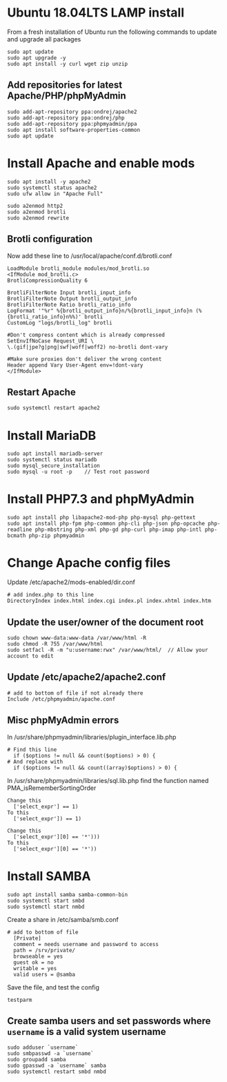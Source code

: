 # Ubuntu 18.04LTS LAMP install

From a fresh installation of Ubuntu run the following commands to update and upgrade all packages
```
sudo apt update
sudo apt upgrade -y
sudo apt install -y curl wget zip unzip
```

## Add repositories for latest Apache/PHP/phpMyAdmin
```
sudo add-apt-repository ppa:ondrej/apache2
sudo add-apt-repository ppa:ondrej/php
sudo add-apt-repository ppa:phpmyadmin/ppa
sudo apt install software-properties-common
sudo apt update
```

# Install Apache and enable mods
```
sudo apt install -y apache2
sudo systemctl status apache2
sudo ufw allow in "Apache Full"

sudo a2enmod http2
sudo a2enmod brotli
sudo a2enmod rewrite
```

## Brotli configuration
Now add these line to /usr/local/apache/conf.d/brotli.conf
```
LoadModule brotli_module modules/mod_brotli.so
<IfModule mod_brotli.c>
BrotliCompressionQuality 6

BrotliFilterNote Input brotli_input_info
BrotliFilterNote Output brotli_output_info
BrotliFilterNote Ratio brotli_ratio_info
LogFormat '"%r" %{brotli_output_info}n/%{brotli_input_info}n (%{brotli_ratio_info}n%%)' brotli
CustomLog "logs/brotli_log" brotli

#Don't compress content which is already compressed
SetEnvIfNoCase Request_URI \
\.(gif|jpe?g|png|swf|woff|woff2) no-brotli dont-vary

#Make sure proxies don't deliver the wrong content
Header append Vary User-Agent env=!dont-vary
</IfModule>
```

## Restart Apache
```
sudo systemctl restart apache2
```

# Install MariaDB
```
sudo apt install mariadb-server
sudo systemctl status mariadb
sudo mysql_secure_installation
sudo mysql -u root -p    // Test root password
```

# Install PHP7.3 and phpMyAdmin
```
sudo apt install php libapache2-mod-php php-mysql php-gettext
sudo apt install php-fpm php-common php-cli php-json php-opcache php-readline php-mbstring php-xml php-gd php-curl php-imap php-intl php-bcmath php-zip phpmyadmin
```

# Change Apache config files
Update /etc/apache2/mods-enabled/dir.conf
```
# add index.php to this line
DirectoryIndex index.html index.cgi index.pl index.xhtml index.htm
```

## Update the user/owner of the document root
```
sudo chown www-data:www-data /var/www/html -R
sudo chmod -R 755 /var/www/html
sudo setfacl -R -m "u:username:rwx" /var/www/html/  // Allow your account to edit
```

## Update /etc/apache2/apache2.conf
```
# add to bottom of file if not already there
Include /etc/phpmyadmin/apache.conf
```

## Misc phpMyAdmin errors
In /usr/share/phpmyadmin/libraries/plugin_interface.lib.php
```
# Find this line
  if ($options != null && count($options) > 0) {
# And replace with
  if ($options != null && count((array)$options) > 0) {
```

In /usr/share/phpmyadmin/libraries/sql.lib.php find the function named PMA_isRememberSortingOrder
```
Change this
  ['select_expr'] == 1)
To this
  ['select_expr']) == 1)
  
Change this
  ['select_expr'][0] == '*')))
To this
  ['select_expr'][0] == '*'))
```

# Install SAMBA
```
sudo apt install samba samba-common-bin
sudo systemctl start smbd
sudo systemctl start nmbd
```

Create a share in /etc/samba/smb.conf
```
# add to bottom of file 
  [Private]
  comment = needs username and password to access
  path = /srv/private/
  browseable = yes
  guest ok = no
  writable = yes
  valid users = @samba
```
Save the file, and test the config
```
testparm
```

## Create samba users and set passwords where `username` is a valid system username
```
sudo adduser `username`
sudo smbpasswd -a `username`
sudo groupadd samba
sudo gpasswd -a `username` samba
sudo systemctl restart smbd nmbd
```

